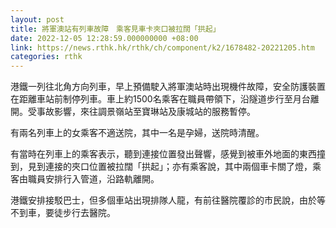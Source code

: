 ```yaml
---
layout: post
title: 將軍澳站有列車故障　乘客見車卡夾口被拉闊「拱起」
date: 2022-12-05 12:28:59.000000000 +08:00
link: https://news.rthk.hk/rthk/ch/component/k2/1678482-20221205.htm
categories: rthk
---
```


港鐵一列往北角方向列車，早上預備駛入將軍澳站時出現機件故障，安全防護裝置在距離車站前制停列車。車上約1500名乘客在職員帶領下，沿隧道步行至月台離開。受事故影響，來往調景嶺站至寶琳站及康城站的服務暫停。

有兩名列車上的女乘客不適送院，其中一名是孕婦，送院時清醒。

有當時在列車上的乘客表示，聽到連接位置發出聲響，感覺到被車外地面的東西撞到，見到連接的夾口位置被拉闊「拱起」；亦有乘客說，其中兩個車卡關了燈，乘客由職員安排行入管道，沿路軌離開。

港鐵安排接駁巴士，但多個車站出現排隊人龍，有前往醫院覆診的市民說，由於等不到車，要徒步行去醫院。
